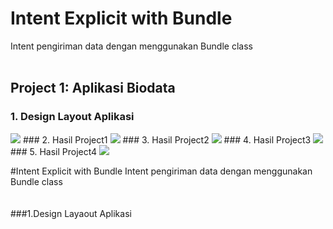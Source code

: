 # Intent Explicit with Bundle
Intent pengiriman data dengan menggunakan Bundle class
<br><br>
## Project 1: Aplikasi Biodata
### 1. Design Layout Aplikasi 
<img src="https://github.com/afifamar22/androidfundamental/blob/master/pendakian/picture/design.png"/>
### 2. Hasil Project1
<img src="https://github.com/afifamar22/androidfundamental/blob/master/pendakian/picture/tamp1.png"/>
### 3. Hasil Project2
<img src="https://github.com/afifamar22/androidfundamental/blob/master/pendakian/picture/tamp2.png"/>
### 4. Hasil Project3
<img src="https://github.com/afifamar22/androidfundamental/blob/master/pendakian/picture/tamp3.png"/>
### 5. Hasil Project4
<img src="https://github.com/afifamar22/androidfundamental/blob/master/pendakian/picture/tamp4.png"/>
          
#Intent Explicit with Bundle
Intent pengiriman data dengan menggunakan Bundle class 
<br><br><br>
###1.Design Layaout Aplikasi 
<ing src=""/>
